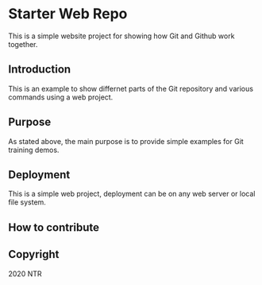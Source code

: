 # Starter Web Repo

This is a simple website project for showing how Git and Github work together.

## Introduction

This is an example to show differnet parts of the Git repository and various commands using a web project.

## Purpose

As stated above, the main purpose is to provide simple examples for Git training demos.

## Deployment

This is a simple web project, deployment can be on any web server or local file system.

## How to contribute

## Copyright

2020 NTR